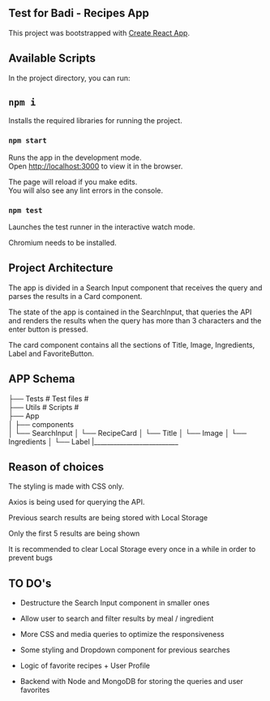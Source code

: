 ## Test for Badi - Recipes App

This project was bootstrapped with [Create React App](https://github.com/facebook/create-react-app).

## Available Scripts

In the project directory, you can run:

## `npm i`

Installs the required libraries for running the project.

### `npm start`

Runs the app in the development mode.<br>
Open [http://localhost:3000](http://localhost:3000) to view it in the browser.

The page will reload if you make edits.<br>
You will also see any lint errors in the console.

### `npm test`

Launches the test runner in the interactive watch mode.<br>

Chromium needs to be installed.

## Project Architecture

The app is divided in a Search Input component that receives the query and parses the results in a Card component.

The state of the app is contained in the SearchInput, that queries the API and renders the results when the query has more than 3 characters and the enter button is pressed.

The card component contains all the sections of Title, Image, Ingredients, Label and FavoriteButton.

## APP Schema

├── Tests                    # Test files #   
├── Utils                    # Scripts #     
├── App         
│   ├── components        
│           └── SearchInput
│           └── RecipeCard
│                          └── Title
│                          └── Image
│                          └── Ingredients
│                          └── Label
|__________________________


## Reason of choices

The styling is made with CSS only.

Axios is being used for querying the API.

Previous search results are being stored with Local Storage

Only the first 5 results are being shown

It is recommended to clear Local Storage every once in a while in order to prevent bugs


## TO DO's

 * Destructure the Search Input component in smaller ones

 * Allow user to search and filter results by meal / ingredient

 * More CSS and media queries to optimize the responsiveness

 * Some styling and Dropdown component for previous searches

 * Logic of favorite recipes + User Profile 

 * Backend with Node and MongoDB for storing the queries and user favorites


